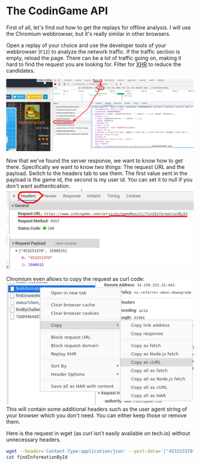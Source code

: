 # The CodinGame API

First of all, let's find out how to get the replays for offline analysis.
I will use the Chromium webbrowser, but it's really similar in other browsers.

Open a replay of your choice and use the developer tools of your webbrowser (`F12`) to analyze the network traffic.
If the traffic section is empty, reload the page. There can be a lot of traffic going on, making it hard to find the request you are looking for. Filter for [XHR](https://en.wikipedia.org/wiki/XMLHttpRequest) to reduce the candidates.

![API_response](API_response.png)

Now that we've found the server response, we want to know how to get there. Specifically we want to know two things:
The request URL and the payload. Switch to the headers tab to see them. The first value sent in the payload is the game id, the second is my user id. You can set it to null if you don't want authentication.
![API_request](API_request.png)

Chromium even allows to copy the request as curl code:
![API_curl](API_curl.png)
This will contain some additional headers such as the user agent string of your browser which you don't need. You can either keep those or remove them.

Here is the request in wget (as curl isn't easily available on tech.io) without unnecessary headers.
```bash runnable
wget --header='Content-Type:application/json' --post-data='["453253378",null]' 'https://www.codingame.com/services/gameResult/findInformationById'
cat findInformationById
```

